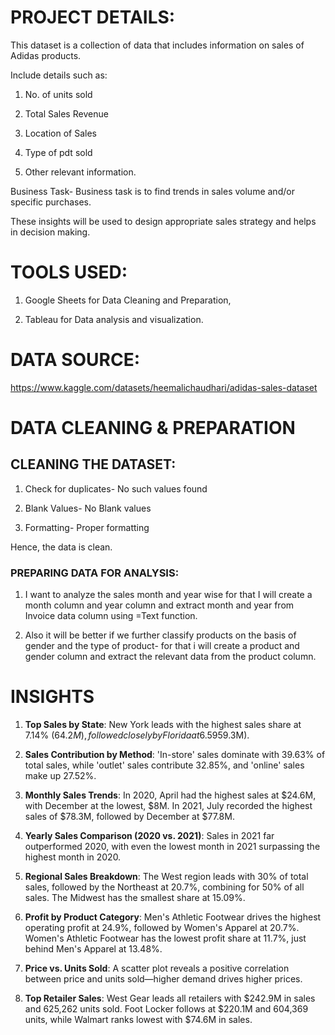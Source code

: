 # PROJECT DETAILS:

This dataset is a collection of data that includes information on sales of Adidas products.

Include details such as:

1. No. of units sold

2. Total Sales Revenue

3. Location of Sales

4. Type of pdt sold

5. Other relevant information.

Business Task- Business task is to find trends in sales volume and/or specific purchases.

These insights will be used to design appropriate sales strategy and helps in decision making.

# TOOLS USED:

1. Google Sheets for Data Cleaning and Preparation,
  
2. Tableau for Data analysis and visualization.

# DATA SOURCE: 

  https://www.kaggle.com/datasets/heemalichaudhari/adidas-sales-dataset

# DATA CLEANING & PREPARATION

## CLEANING THE DATASET:

1. Check for duplicates- No such values found

2. Blank Values- No Blank values

3. Formatting- Proper formatting

Hence, the data is clean.

### PREPARING DATA FOR ANALYSIS:

1. I want to analyze the sales month and year wise for that I will create a month column and year column and extract month and year from Invoice data column using =Text function.

2. Also it will be better if we further classify products on the basis of gender and the type of product- for that i will create a product and gender column and extract the relevant data from the product column.


# INSIGHTS

1. **Top Sales by State**: New York leads with the highest sales share at 7.14% ($64.2M), followed closely by Florida at 6.59% ($59.3M).
  

2. **Sales Contribution by Method**: 'In-store' sales dominate with 39.63% of total sales, while 'outlet' sales contribute 32.85%, and 'online' sales make up 27.52%.


3. **Monthly Sales Trends**: In 2020, April had the highest sales at $24.6M, with December at the lowest, $8M. In 2021, July recorded the highest sales of $78.3M, followed by December at $77.8M.


4. **Yearly Sales Comparison (2020 vs. 2021)**: Sales in 2021 far outperformed 2020, with even the lowest month in 2021 surpassing the highest month in 2020.


5. **Regional Sales Breakdown**: The West region leads with 30% of total sales, followed by the Northeast at 20.7%, combining for 50% of all sales. The Midwest has the smallest share at 15.09%.


6. **Profit by Product Category**: Men's Athletic Footwear drives the highest operating profit at 24.9%, followed by Women's Apparel at 20.7%. Women's Athletic Footwear has the lowest profit share at 11.7%, just behind Men's Apparel at 13.48%.


7. **Price vs. Units Sold**: A scatter plot reveals a positive correlation between price and units sold—higher demand drives higher prices.


8. **Top Retailer Sales**: West Gear leads all retailers with $242.9M in sales and 625,262 units sold. Foot Locker follows at $220.1M and 604,369 units, while Walmart ranks lowest with $74.6M in sales.
